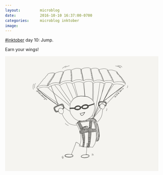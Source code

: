 ```yaml
---
layout:         microblog
date:           2016-10-10 16:37:00-0700
categories:     microblog inktober
image:          
---
```

[#inktober](/categories/inktober) day 10: Jump.

Earn your wings!

![Parachuting](/images/microblog/201610101637.jpg)
